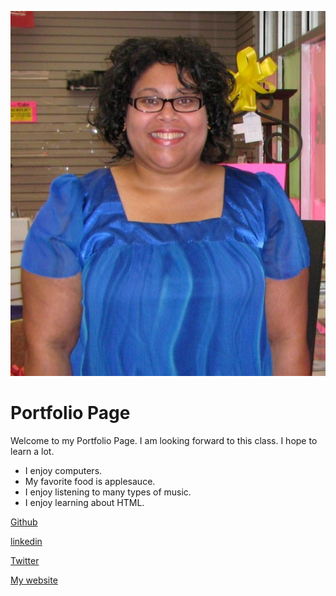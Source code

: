 ![Photo of Carisa](Carisa2.jpg)

# Portfolio Page

Welcome to my Portfolio Page. I am looking forward to this class. I hope to learn a lot.

- I enjoy computers.
- My favorite food is applesauce.
- I enjoy listening to many types of music.
- I enjoy learning about HTML.

[Github](https://github.com/rainbeamer)

[linkedin](http://www.linkedin.com/in/rainbeamer/)

[Twitter](https://twitter.com/rainbeamer)

[My website](https://competent-ptolemy-5735dc.netlify.com)
